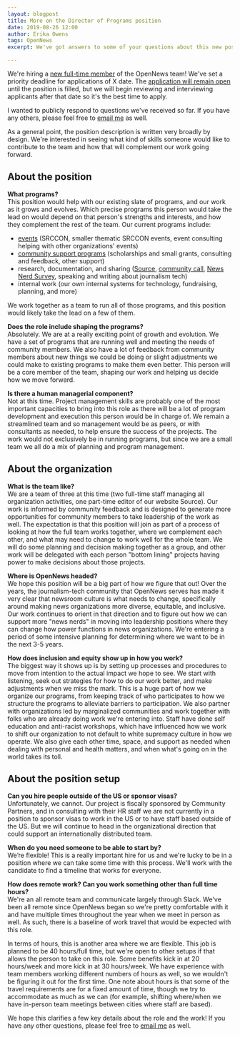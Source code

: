 ```yaml
---
layout: blogpost
title: More on the Director of Programs position
date: 2019-08-26 12:00
author: Erika Owens
tags: OpenNews
excerpt: We've got answers to some of your questions about this new position with OpenNews.

---
```

We're hiring a [new full-time member](/blog/hiring-director-programs/) of the OpenNews team! We've set a priority deadline for applications of X date. The [application will remain open](https://opennews.forms.fm/director-of-programs-job) until the position is filled, but we will begin reviewing and interviewing applicants after that date so it's the best time to apply.

I wanted to publicly respond to questions we've received so far. If you have any others, please feel free to [email me](mailto:erika@opennews.org) as well.

As a general point, the position description is written very broadly by design. We're interested in seeing what kind of skills someone would like to contribute to the team and how that will complement our work going forward. 

## About the position

**What programs?**<br>
This position would help with our existing slate of programs, and our work as it grows and evolves. Which precise programs this person would take the lead on would depend on that person's strengths and interests, and how they complement the rest of the team. Our current programs include:

* [events](https://srccon.org) (SRCCON, smaller thematic SRCCON events, event consulting helping with other organizations' events)
* [community support programs](/blog/srccon-power-forward/) (scholarships and small grants, consulting and feedback, other support)
* research, documentation, and sharing ([Source](https://source.opennews.org), [community call](/what/community/calls), [News Nerd Survey](/what/community/survey), speaking and writing about journalism tech)
* internal work (our own internal systems for technology, fundraising, planning, and more)

We work together as a team to run all of those programs, and this position would likely take the lead on a few of them.

**Does the role include shaping the programs?**<br>
Absolutely. We are at a really exciting point of growth and evolution. We have a set of programs that are running well and meeting the needs of community members. We also have a lot of feedback from community members about new things we could be doing or slight adjustments we could make to existing programs to make them even better. This person will be a core member of the team, shaping our work and helping us decide how we move forward.

**Is there a human managerial component?**<br>
Not at this time. Project management skills are probably one of the most important capacities to bring into this role as there will be a lot of program development and execution this person would be in charge of. We remain a streamlined team and so management would be as peers, or with consultants as needed, to help ensure the success of the projects. The work would not exclusively be in running programs, but since we are a small team we all do a mix of planning and program management.

## About the organization

**What is the team like?**<br>
We are a team of three at this time (two full-time staff managing all organization activities, one part-time editor of our website Source). Our work is informed by community feedback and is designed to generate more opportunities for community members to take leadership of the work as well. The expectation is that this position will join as part of a process of looking at how the full team works together, where we complement each other, and what may need to change to work well for the whole team. We will do some planning and decision making together as a group, and other work will be delegated with each person "bottom lining" projects having power to make decisions about those projects.

**Where is OpenNews headed?**<br>
We hope this position will be a big part of how we figure that out! Over the years, the journalism-tech community that OpenNews serves has made it very clear that newsroom culture is what needs to change, specifically around making news organizations more diverse, equitable, and inclusive. Our work continues to orient in that direction and to figure out how we can support more "news nerds" in moving into leadership positions where they can change how power functions in news organizations. We're entering a period of some intensive planning for determining where we want to be in the next 3-5 years. 

**How does inclusion and equity show up in how you work?**<br>
The biggest way it shows up is by setting up processes and procedures to move from intention to the actual impact we hope to see. We start with listening, seek out strategies for how to do our work better, and make adjustments when we miss the mark. This is a huge part of how we organize our programs, from keeping track of who participates to how we structure the programs to alleviate barriers to participation. We also partner with organizations led by marginalized communities and work together with folks who are already doing work we're entering into. Staff have done self education and anti-racist workshops, which have influenced how we work to shift our organization to not default to white supremacy culture in how we operate. We also give each other time, space, and support as needed when dealing with personal and health matters, and when what's going on in the world takes its toll.

## About the position setup

**Can you hire people outside of the US or sponsor visas?**<br>
Unfortunately, we cannot. Our project is fiscally sponsored by Community Partners, and in consulting with their HR staff we are not currently in a position to sponsor visas to work in the US or to have staff based outside of the US. But we will continue to head in the organizational direction that could support an internationally distributed team.

**When do you need someone to be able to start by?**<br>
We’re flexible! This is a really important hire for us and we're lucky to be in a position where we can take some time with this process. We'll work with the candidate to find a timeline that works for everyone.

**How does remote work? Can you work something other than full time hours?**<br>
We're an all remote team and communicate largely through Slack. We've been all remote since OpenNews began so we're pretty comfortable with it and have multiple times throughout the year when we meet in person as well. As such, there is a baseline of work travel that would be expected with this role.

In terms of hours, this is another area where we are flexible. This job is planned to be 40 hours/full time, but we're open to other setups if that allows the person to take on this role. Some benefits kick in at 20 hours/week and more kick in at 30 hours/week. We have experience with team members working different numbers of hours as well, so we wouldn't be figuring it out for the first time. One note about hours is that some of the travel requirements are for a fixed amount of time, though we try to accommodate as much as we can (for example, shifting where/when we have in-person team meetings between cities where staff are based).

We hope this clarifies a few key details about the role and the work! If you have any other questions, please feel free to [email me](mailto:erika@opennews.org) as well.

